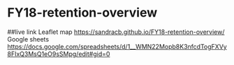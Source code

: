 # FY18-retention-overview

##live link
Leaflet map https://sandracb.github.io/FY18-retention-overview/
Google sheets https://docs.google.com/spreadsheets/d/1__WMN22Mopb8K3nfcdTogFXVy8FIxQ3MsQ1eO9sSMpg/edit#gid=0
